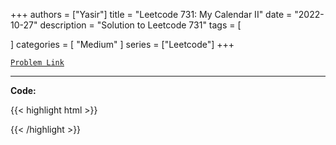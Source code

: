 
+++
authors = ["Yasir"]
title = "Leetcode 731: My Calendar II"
date = "2022-10-27"
description = "Solution to Leetcode 731"
tags = [
    
]
categories = [
    "Medium"
]
series = ["Leetcode"]
+++



[`Problem Link`](https://leetcode.com/problems/my-calendar-ii/description/)

---

**Code:**

{{< highlight html >}}

{{< /highlight >}}

